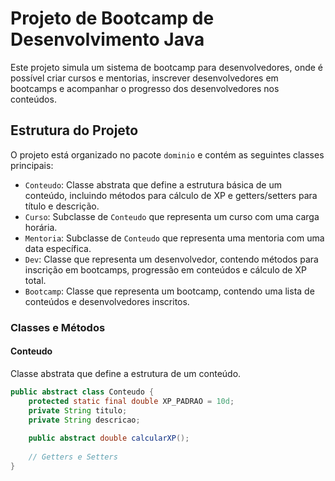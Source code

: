# Projeto de Bootcamp de Desenvolvimento Java

Este projeto simula um sistema de bootcamp para desenvolvedores, onde é possível criar cursos e mentorias, inscrever desenvolvedores em bootcamps e acompanhar o progresso dos desenvolvedores nos conteúdos.

## Estrutura do Projeto

O projeto está organizado no pacote `dominio` e contém as seguintes classes principais:

- `Conteudo`: Classe abstrata que define a estrutura básica de um conteúdo, incluindo métodos para cálculo de XP e getters/setters para título e descrição.
- `Curso`: Subclasse de `Conteudo` que representa um curso com uma carga horária.
- `Mentoria`: Subclasse de `Conteudo` que representa uma mentoria com uma data específica.
- `Dev`: Classe que representa um desenvolvedor, contendo métodos para inscrição em bootcamps, progressão em conteúdos e cálculo de XP total.
- `Bootcamp`: Classe que representa um bootcamp, contendo uma lista de conteúdos e desenvolvedores inscritos.

### Classes e Métodos

#### Conteudo

Classe abstrata que define a estrutura de um conteúdo.

```java
public abstract class Conteudo {
    protected static final double XP_PADRAO = 10d;
    private String titulo;
    private String descricao;
    
    public abstract double calcularXP();
    
    // Getters e Setters
}
